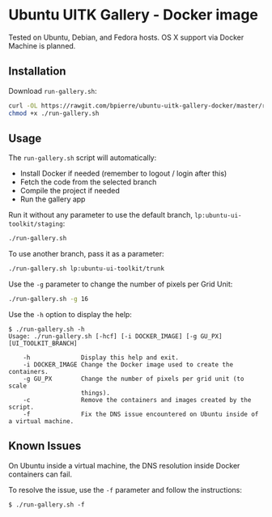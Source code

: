 # Ubuntu UITK Gallery - Docker image

Tested on Ubuntu, Debian, and Fedora hosts. OS X support via Docker Machine is planned.

## Installation

Download `run-gallery.sh`:

```sh
curl -OL https://rawgit.com/bpierre/ubuntu-uitk-gallery-docker/master/run-gallery.sh
chmod +x ./run-gallery.sh
```

## Usage

The `run-gallery.sh` script will automatically:

- Install Docker if needed (remember to logout / login after this)
- Fetch the code from the selected branch
- Compile the project if needed
- Run the gallery app

Run it without any parameter to use the default branch, `lp:ubuntu-ui-toolkit/staging`:

```sh
./run-gallery.sh
```

To use another branch, pass it as a parameter:

```sh
./run-gallery.sh lp:ubuntu-ui-toolkit/trunk
```

Use the `-g` parameter to change the number of pixels per Grid Unit:

```sh
./run-gallery.sh -g 16
```

Use the `-h` option to display the help:

```
$ ./run-gallery.sh -h
Usage: ./run-gallery.sh [-hcf] [-i DOCKER_IMAGE] [-g GU_PX] [UI_TOOLKIT_BRANCH]

    -h              Display this help and exit.
    -i DOCKER_IMAGE Change the Docker image used to create the containers.
    -g GU_PX        Change the number of pixels per grid unit (to scale
                    things).
    -c              Remove the containers and images created by the script.
    -f              Fix the DNS issue encountered on Ubuntu inside of a virtual machine.
```

## Known Issues

On Ubuntu inside a virtual machine, the DNS resolution inside Docker containers can fail.

To resolve the issue, use the `-f` parameter and follow the instructions:

```
$ ./run-gallery.sh -f
```
